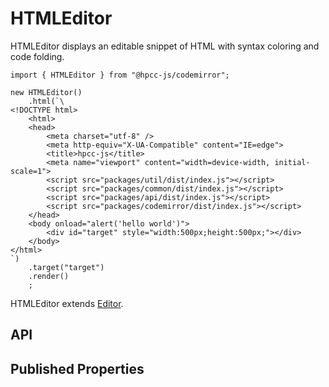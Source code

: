 # HTMLEditor

<!--meta

-->

HTMLEditor displays an editable snippet of HTML with syntax coloring and code folding.

```sample-code
import { HTMLEditor } from "@hpcc-js/codemirror";

new HTMLEditor()
    .html(`\
<!DOCTYPE html>
    <html>
    <head>
        <meta charset="utf-8" />
        <meta http-equiv="X-UA-Compatible" content="IE=edge">
        <title>hpcc-js</title>
        <meta name="viewport" content="width=device-width, initial-scale=1">
        <script src="packages/util/dist/index.js"></script>
        <script src="packages/common/dist/index.js"></script>
        <script src="packages/api/dist/index.js"></script>
        <script src="packages/codemirror/dist/index.js"></script>
    </head>
    <body onload="alert('hello world')">
        <div id="target" style="width:500px;height:500px;"></div>
    </body>
</html>
`)
    .target("target")
    .render()
    ;

```

HTMLEditor extends [Editor](./Editor.md).

## API

## Published Properties
```@hpcc-js/codemirror:HTMLEditor
```
